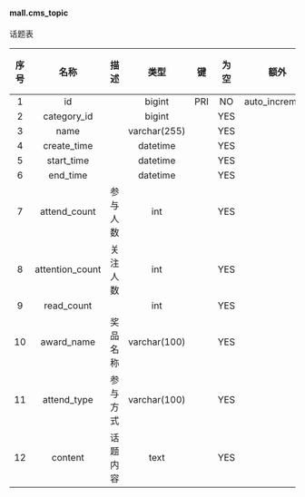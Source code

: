 #### mall.cms_topic 
话题表

| 序号 | 名称 | 描述 | 类型 | 键 | 为空 | 额外 | 默认值 |
| :--: | :--: | :--: | :--: | :--: | :--: | :--: | :--: |
| 1 | id |  | bigint | PRI | NO | auto_increment |  |
| 2 | category_id |  | bigint |  | YES |  |  |
| 3 | name |  | varchar(255) |  | YES |  |  |
| 4 | create_time |  | datetime |  | YES |  |  |
| 5 | start_time |  | datetime |  | YES |  |  |
| 6 | end_time |  | datetime |  | YES |  |  |
| 7 | attend_count | 参与人数 | int |  | YES |  |  |
| 8 | attention_count | 关注人数 | int |  | YES |  |  |
| 9 | read_count |  | int |  | YES |  |  |
| 10 | award_name | 奖品名称 | varchar(100) |  | YES |  |  |
| 11 | attend_type | 参与方式 | varchar(100) |  | YES |  |  |
| 12 | content | 话题内容 | text |  | YES |  |  |
